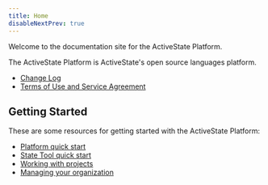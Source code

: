 ```yaml
---
title: Home
disableNextPrev: true
---
```


Welcome to the documentation site for the ActiveState Platform.

The ActiveState Platform is ActiveState's open source languages platform.

* [Change Log](changes/)
* [Terms of Use and Service Agreement](terms/)

## Getting Started

These are some resources for getting started with the ActiveState Platform:

* [Platform quick start](start/)
* [State Tool quick start](start/state-tool/)
* [Working with projects](projects/)
* [Managing your organization](organizations/)

